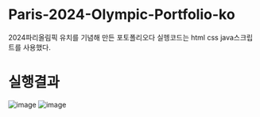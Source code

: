 # Paris-2024-Olympic-Portfolio-ko
2024파리올림픽 유치를 기념해 만든 포토폴리오다 실헹코드는 html css java스크립트를 사용했다.
# 실행결과
![image](https://user-images.githubusercontent.com/109999749/190887014-ccea6b30-64c2-45f9-85d1-46800b79937d.png)
![image](https://user-images.githubusercontent.com/109999749/190887029-55577830-5c5a-494e-89ba-4595d6c27b8b.png)
